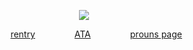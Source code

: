 <p align="center">
<img src="https://64.media.tumblr.com/34c901ad0ad66c9ab0a260156de7e5e8/45fde8abb4926eae-8a/s250x400/dfcc18e8d09d544d9269c09b7f33293d8a1994eb.pnj"
</p>

<p align="center">
‎ ‎ ‎ ‎ ‎ ‎ ‎‎ ‎ ‎ ‎ <a href="https://rentry.co/valleysheep">rentry</a> ‎ ‎ ‎ ‎ ‎ ‎ ‎‎ ‎ ‎  ‎ ‎ ‎ ‎ ‎ ‎  <a href="https://valleysheep.atabook.org/">ATA</a> ‎ ‎ ‎ ‎ ‎ ‎ ‎‎ ‎ ‎  ‎ ‎ ‎ ‎ ‎ ‎  <a href="https://en.pronouns.page/@valleysheep">prouns page</a>
</p>
